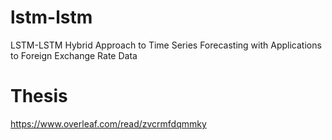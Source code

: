 # lstm-lstm
LSTM-LSTM Hybrid Approach to Time Series Forecasting with Applications to Foreign Exchange Rate Data

# Thesis
https://www.overleaf.com/read/zvcrmfdqmmky

